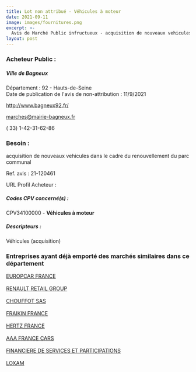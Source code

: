 ```yaml
---
title: Lot non attribué - Véhicules à moteur
date: 2021-09-11
image: images/fournitures.png
excerpt: >-
  Avis de Marché Public infructueux - acquisition de nouveaux vehicules dans le cadre du renouvellement du parc communal
layout: post
---
```


### Acheteur Public :
##### Ville de Bagneux
Département : 92 - Hauts-de-Seine<br/>
Date de publication de l'avis de non-attribution : 11/9/2021


http://www.bagneux92.fr/

marches@mairie-bagneux.fr

( 33) 1-42-31-62-86
### Besoin :

acquisition de nouveaux vehicules dans le cadre du renouvellement du parc communal

Ref. avis : 21-120461

URL Profil Acheteur : 

##### Codes CPV concerné(s) :
CPV34100000 - **Véhicules à moteur** <br/>

##### Descripteurs :
Véhicules (acquisition) <br/>

### Entreprises ayant déjà emporté des marchés similaires dans ce département
<a href="/entreprise-544/siren-303656847">EUROPCAR FRANCE</a><br/><br/>
<a href="/entreprise-545/siren-312212301">RENAULT RETAIL GROUP</a><br/><br/>
<a href="/entreprise-547/siren-329088074">CHOUFFOT SAS</a><br/><br/>
<a href="/entreprise-549/siren-343862652">FRAIKIN FRANCE</a><br/><br/>
<a href="/entreprise-551/siren-377839667">HERTZ FRANCE</a><br/><br/>
<a href="/entreprise-552/siren-382402683">AAA FRANCE CARS</a><br/><br/>
<a href="/entreprise-554/siren-393341474">FINANCIERE DE SERVICES ET PARTICIPATIONS</a><br/><br/>
<a href="/entreprise-563/siren-450776968">LOXAM</a><br/><br/>
